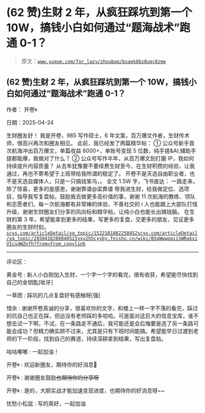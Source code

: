 # (62 赞)生财 2 年，从疯狂踩坑到第一个 10W，搞钱小白如何通过“题海战术”跑通 0-1？

> 原文：[`www.yuque.com/for_lazy/zhoubao/bsaek0bz8uqc8zme`](https://www.yuque.com/for_lazy/zhoubao/bsaek0bz8uqc8zme)

## (62 赞)生财 2 年，从疯狂踩坑到第一个 10W，搞钱小白如何通过“题海战术”跑通 0-1？

作者： 开卷🌀

日期：2025-04-24

生财圈友好！ 我是开卷，985 写作硕士，6 年文案，百万爆文作者，生财传术师，很高兴再次和圈友相见。 此前，我已经发了两篇精华帖： ①
公众号新手首次航海冲出百万爆文，单篇收益 6000+，单账号变现 5 位数，纯手搓&AI;辅助手搓都能爆，我做对了什么？ ②
公众号写作半年，从百万爆文到打磨 IP，我如何持续提升内容质量？
从去年犹豫要不要续费生财至今，在生财积攒的经验，让我通过，再也不寄希望于上班带给我所谓的稳定了。
开卷不是天选自由职业者，也不是天选自媒体人，只是一只搞钱笨鸟，。 全文 1.5W 字，飞书直达： 一路走来，除了惊喜，更多的是感恩，谢谢靠谱@梁靠谱
带我进生财，给我做定位、选项目，指导我写复盘帖，鼓励我去做更多高价值的事，谢谢 11 次航海的教练、领队和志愿者们，每一次航海都有非常棒的体验，不善社交的 i 人也能跟上大部队打怪升级，谢谢生财圈友们分享的风向标和精华帖，让纯小白也能长出搞钱脑。
在生财的第 3 年，希望能拿到更多的结果，写更多的复盘，交更多的朋友，见证更多圈友的生财时刻。[`scys.com/articleDetail/xq_topic/1522181882258452`](https://scys.com/articleDetail/xq_topic/1522181882258452)[`scys.com/articleDetail/xq_topic/2858418288848521`](https://scys.com/articleDetail/xq_topic/2858418288848521)[`yxy2hhcyyby.feishu.cn/wiki/BSqWwwpqiiSWRakxiVIcu4WZnfh?from=from_copylink`](https://yxy2hhcyyby.feishu.cn/wiki/BSqWwwpqiiSWRakxiVIcu4WZnfh?from=from_copylink)

* * *

评论区：

黄金号 : 新人小白刚加入生财，一个字一个字的看完，很有收获，希望能尽快找到自己的金钥匙[呲牙]

一草团 : 踩坑的几点复盘好有感触呀[强]

惜余 : 谢谢开卷真诚的分享，很喜欢你的文字，和楼上一样一字不落的看完，踩过的坑自己也正在踩，但远没有老师踩的多哈哈。可是面对这巨大的信息宝库，谁不想去试一下啊，不试，在一条路走不通后，我可能还是会后悔要是选了另一条路可能会成功？但精力确实顾不过来，尤其是只有下班时间能搞。希望能早日过渡到老师的下一阶段，找到自己的赛道，持续深耕拿到结果，写出复盘贴。

咕咕嘟嘟 : 一起加油！

开卷🌀 : 欢迎新圈友，期待你的好消息🎉

开卷🌀 : 谢谢圈友鼓励~~也期待你的分享呀~~

开卷🌀 : 是的，大胆实战才能加速变现进度，也期待你的好消息呀~~

忧愁小松鼠 : 写的真好，一起加油